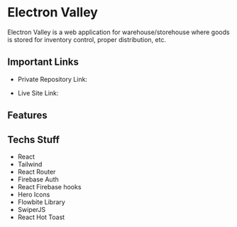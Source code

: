 # Electron Valley

  <p>Electron Valley is a web application for warehouse/storehouse where goods is stored for inventory control, proper distribution, etc.</p>

## Important Links

- Private Repository Link:

- Live Site Link:

## Features

<!-- - Responsive for both mobile & large device.
- Service card has transition on hover.
- A private route which will navigate after login.
- Shows Toast for successful and error messages.
- Spinner for loading states.
- Accordion for blogs or FAQ sections.
- Login and Logout Toggle system, and so on. -->

## Techs Stuff

- React
- Tailwind
- React Router
- Firebase Auth
- React Firebase hooks
- Hero Icons
- Flowbite Library
- SwiperJS
- React Hot Toast
